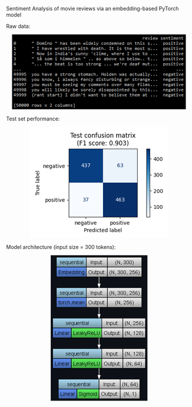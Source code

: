 Sentiment Analysis of movie reviews via an embedding-based PyTorch model

Raw data:

<p align="center">
	<img src="raw_data.png"/>
</p>

Test set performance:

<p align="center">
	<img src="test_confusion_matrix.png"/>
</p>

Model architecture (input size = 300 tokens):

<p align="center">
	<img src="model_architecture.png"/>
</p>

